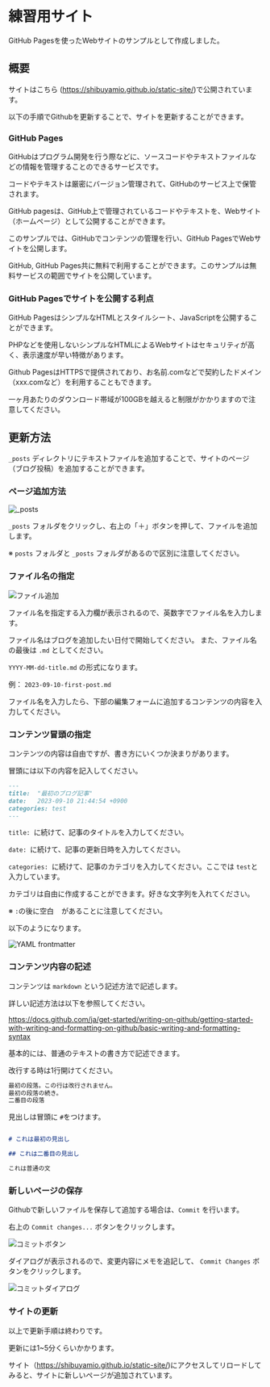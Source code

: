# 練習用サイト

GitHub Pagesを使ったWebサイトのサンプルとして作成しました。

## 概要

サイトはこちら (https://shibuyamio.github.io/static-site/)で公開されています。

以下の手順でGithubを更新することで、サイトを更新することができます。

### GitHub Pages

GitHubはプログラム開発を行う際などに、ソースコードやテキストファイルなどの情報を管理することのできるサービスです。

コードやテキストは厳密にバージョン管理されて、GitHubのサービス上で保管されます。

GitHub pagesは、GitHub上で管理されているコードやテキストを、Webサイト（ホームページ）として公開することができます。

このサンプルでは、GitHubでコンテンツの管理を行い、GitHub PagesでWebサイトを公開します。

GitHub, GitHub Pages共に無料で利用することができます。このサンプルは無料サービスの範囲でサイトを公開しています。

### GitHub Pagesでサイトを公開する利点

GitHub PagesはシンプルなHTMLとスタイルシート、JavaScriptを公開することができます。

PHPなどを使用しないシンプルなHTMLによるWebサイトはセキュリティが高く、表示速度が早い特徴があります。

Github PagesはHTTPSで提供されており、お名前.comなどで契約したドメイン（xxx.comなど）を利用することもできます。

一ヶ月あたりのダウンロード帯域が100GBを越えると制限がかかりますので注意してください。


## 更新方法

`_posts` ディレクトリにテキストファイルを追加することで、サイトのページ（ブログ投稿）を追加することができます。

### ページ追加方法

![_posts](images/_posts.png)

`_posts` フォルダをクリックし、右上の「＋」ボタンを押して、ファイルを追加します。

※ `posts` フォルダと `_posts` フォルダがあるので区別に注意してください。

### ファイル名の指定

![ファイル追加](images/posts_file_add.png)

ファイル名を指定する入力欄が表示されるので、英数字でファイル名を入力します。

ファイル名はブログを追加したい日付で開始してください。 また、ファイル名の最後は `.md` としてください。

`YYYY-MM-dd-title.md` の形式になります。

例： `2023-09-10-first-post.md`


ファイル名を入力したら、下部の編集フォームに追加するコンテンツの内容を入力してください。

### コンテンツ冒頭の指定

コンテンツの内容は自由ですが、書き方にいくつか決まりがあります。

冒頭には以下の内容を記入してください。

```markdown
---
title:  "最初のブログ記事"
date:   2023-09-10 21:44:54 +0900
categories: test
---
```

`title: `に続けて、記事のタイトルを入力してください。

`date: `に続けて、記事の更新日時を入力してください。

`categories: `に続けて、記事のカテゴリを入力してください。ここでは `test`と入力しています。

カテゴリは自由に作成することができます。好きな文字列を入れてください。

※ `:`の後に空白 ` ` があることに注意してください。


以下のようになります。

![YAML frontmatter](images/edit-content.png)

### コンテンツ内容の記述

コンテンツは `markdown` という記述方法で記述します。

詳しい記述方法は以下を参照してください。

https://docs.github.com/ja/get-started/writing-on-github/getting-started-with-writing-and-formatting-on-github/basic-writing-and-formatting-syntax


基本的には、普通のテキストの書き方で記述できます。

改行する時は1行開けてください。

```markdown
最初の段落。この行は改行されません。
最初の段落の続き。
二番目の段落
```

見出しは冒頭に `#`をつけます。

```markdown

# これは最初の見出し

## これは二番目の見出し

これは普通の文
```

### 新しいページの保存

Githubで新しいファイルを保存して追加する場合は、`Commit` を行います。

右上の `Commit changes...` ボタンをクリックします。

![コミットボタン](images/commit-button.png)

ダイアログが表示されるので、変更内容にメモを追記して、 `Commit Changes` ボタンをクリックします。

![コミットダイアログ](images/commit-dialog.png)


### サイトの更新

以上で更新手順は終わりです。

更新には1~5分くらいかかります。

サイト（https://shibuyamio.github.io/static-site/)にアクセスしてリロードしてみると、サイトに新しいページが追加されています。

